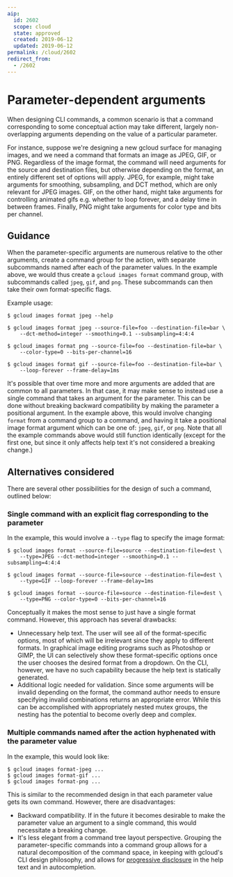 ```yaml
---
aip:
  id: 2602
  scope: cloud
  state: approved
  created: 2019-06-12
  updated: 2019-06-12
permalink: /cloud/2602
redirect_from:
  - /2602
---
```


# Parameter-dependent arguments

When designing CLI commands, a common scenario is that a command corresponding
to some conceptual action may take different, largely non-overlapping arguments
depending on the value of a particular parameter.

For instance, suppose we're designing a new gcloud surface for managing images,
and we need a command that formats an image as JPEG, GIF, or PNG. Regardless of
the image format, the command will need arguments for the source and destination
files, but otherwise depending on the format, an entirely different set of
options will apply.  JPEG, for example, might take arguments for smoothing,
subsampling, and DCT method, which are only relevant for JPEG images.  GIF, on
the other hand, might take arguments for controlling animated gifs e.g.  whether
to loop forever, and a delay time in between frames. Finally, PNG might take
arguments for color type and bits per channel.

## Guidance

When the parameter-specific arguments are numerous relative to the other
arguments, create a command group for the action, with separate subcommands
named after each of the parameter values. In the example above, we would thus
create a `gcloud images format` command group, with subcommands called `jpeg`,
`gif`, and `png`. These subcommands can then take their own format-specific
flags.

Example usage:

```
$ gcloud images format jpeg --help

$ gcloud images format jpeg --source-file=foo --destination-file=bar \
    --dct-method=integer --smoothing=0.1 --subsampling=4:4:4

$ gcloud images format png --source-file=foo --destination-file=bar \
    --color-type=0 --bits-per-channel=16

$ gcloud images format gif --source-file=foo --destination-file=bar \
    --loop-forever --frame-delay=1ms
```

It's possible that over time more and more arguments are added that are common
to all parameters. In that case, it may make sense to instead use a single
command that takes an argument for the parameter. This can be done without
breaking backward compatibility by making the parameter a positional argument.
In the example above, this would involve changing `format` from a command group
to a command, and having it take a positional image format argument which can be
one of: `jpeg`, `gif`, or `png`. Note that all the example commands above would
still function identically (except for the first one, but since it only affects
help text it's not considered a breaking change.)

## Alternatives considered

There are several other possibilities for the design of such a command, outlined
below:

### Single command with an explicit flag corresponding to the parameter

In the example, this would involve a `--type` flag to specify the image format:

```
$ gcloud images format --source-file=source --destination-file=dest \
    --type=JPEG --dct-method=integer --smoothing=0.1 --subsampling=4:4:4

$ gcloud images format --source-file=source --destination-file=dest \
    --type=GIF --loop-forever --frame-delay=1ms

$ gcloud images format --source-file=source --destination-file=dest \
    --type=PNG --color-type=0 --bits-per-channel=16
```

Conceptually it makes the most sense to just have a single format command.
However, this approach has several drawbacks:

*   Unnecessary help text. The user will see all of the format-specific
    options, most of which will be irrelevant since they apply to different
    formats. In graphical image editing programs such as Photoshop or GIMP,
    the UI can selectively show these format-specific options once the user
    chooses the desired format from a dropdown. On the CLI, however, we have
    no such capability because the help text is statically generated.
*   Additional logic needed for validation. Since some arguments will be
    invalid depending on the format, the command author needs to ensure
    specifying invalid combinations returns an appropriate error. While this
    can be accomplished with appropriately nested mutex groups, the nesting
    has the potential to become overly deep and complex.


### Multiple commands named after the action hyphenated with the parameter value

In the example, this would look like:

```
$ gcloud images format-jpeg ...
$ gcloud images format-gif ...
$ gcloud images format-png ...
```

This is similar to the recommended design in that each parameter value gets its
own command. However, there are disadvantages:

*   Backward compatibility. If in the future it becomes desirable to make the
    parameter value an argument to a single command, this would necessitate a
    breaking change.
*   It's less elegant from a command tree layout perspective. Grouping the
    parameter-specific commands into a command group allows for a natural
    decomposition of the command space, in keeping with gcloud's CLI design
    philosophy, and allows for [progressive
    disclosure](https://en.wikipedia.org/wiki/Progressive_disclosure) in the
    help text and in autocompletion.
